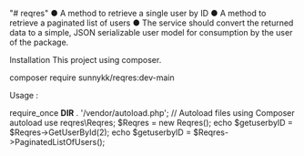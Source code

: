 "# reqres" 
● A method to retrieve a single user by ID 
● A method to retrieve a paginated list of users 
● The service should convert the returned data to a simple, JSON serializable user model for consumption by the user of the package. 


Installation
This project using composer.

composer require sunnykk/reqres:dev-main


Usage :  

require_once __DIR__ . '/vendor/autoload.php'; // Autoload files using Composer autoload
use reqres\Reqres;
$Reqres = new Reqres();
echo $getuserbyID =  $Reqres->GetUserById(2);
echo $getuserbyID =  $Reqres->PaginatedListOfUsers();
